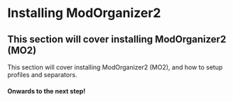 # Installing ModOrganizer2

## This section will cover installing ModOrganizer2 (MO2)

This section will cover installing ModOrganizer2 (MO2), and how to setup profiles and separators.

#### Onwards to the next step!
